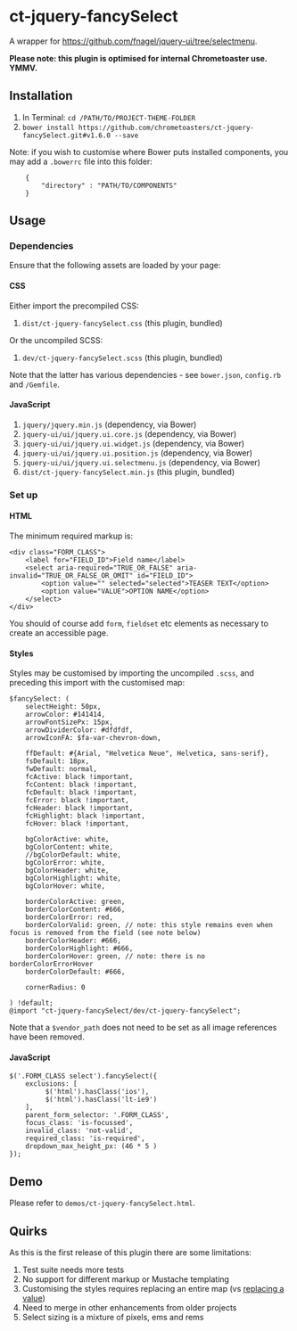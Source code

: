 # ct-jquery-fancySelect

A wrapper for https://github.com/fnagel/jquery-ui/tree/selectmenu.

__Please note: this plugin is optimised for internal Chrometoaster use. YMMV.__

## Installation

1. In Terminal: `cd /PATH/TO/PROJECT-THEME-FOLDER`
1. `bower install https://github.com/chrometoasters/ct-jquery-fancySelect.git#v1.6.0 --save`

Note: if you wish to customise where Bower puts installed components, you may add a `.bowerrc` file into this folder:

        {
            "directory" : "PATH/TO/COMPONENTS"
        }

## Usage

### Dependencies

Ensure that the following assets are loaded by your page:

#### CSS

Either import the precompiled CSS:

1. `dist/ct-jquery-fancySelect.css` (this plugin, bundled)

Or the uncompiled SCSS:

1. `dev/ct-jquery-fancySelect.scss` (this plugin, bundled)

Note that the latter has various dependencies - see `bower.json`, `config.rb` and `/Gemfile`.

#### JavaScript

1. `jquery/jquery.min.js` (dependency, via Bower)
1. `jquery-ui/ui/jquery.ui.core.js` (dependency, via Bower)
1. `jquery-ui/ui/jquery.ui.widget.js` (dependency, via Bower)
1. `jquery-ui/ui/jquery.ui.position.js` (dependency, via Bower)
1. `jquery-ui/ui/jquery.ui.selectmenu.js` (dependency, via Bower)
1. `dist/ct-jquery-fancySelect.min.js` (this plugin, bundled)

### Set up

#### HTML

The minimum required markup is:

    <div class="FORM_CLASS">
        <label for="FIELD_ID">Field name</label>
        <select aria-required="TRUE_OR_FALSE" aria-invalid="TRUE_OR_FALSE_OR_OMIT" id="FIELD_ID">
            <option value="" selected="selected">TEASER TEXT</option>
            <option value="VALUE">OPTION NAME</option>
        </select>
    </div>

You should of course add `form`, `fieldset` etc elements as necessary to create an accessible page.

#### Styles

Styles may be customised by importing the uncompiled `.scss`, and preceding this import with the customised map:

    $fancySelect: (
        selectHeight: 50px,
        arrowColor: #141414,
        arrowFontSizePx: 15px,
        arrowDividerColor: #dfdfdf,
        arrowIconFA: $fa-var-chevron-down,

        ffDefault: #{Arial, "Helvetica Neue", Helvetica, sans-serif},
        fsDefault: 18px,
        fwDefault: normal,
        fcActive: black !important,
        fcContent: black !important,
        fcDefault: black !important,
        fcError: black !important,
        fcHeader: black !important,
        fcHighlight: black !important,
        fcHover: black !important,

        bgColorActive: white,
        bgColorContent: white,
        //bgColorDefault: white,
        bgColorError: white,
        bgColorHeader: white,
        bgColorHighlight: white,
        bgColorHover: white,

        borderColorActive: green,
        borderColorContent: #666,
        borderColorError: red,
        borderColorValid: green, // note: this style remains even when focus is removed from the field (see note below)
        borderColorHeader: #666,
        borderColorHighlight: #666,
        borderColorHover: green, // note: there is no borderColorErrorHover
        borderColorDefault: #666,

        cornerRadius: 0

    ) !default;
    @import "ct-jquery-fancySelect/dev/ct-jquery-fancySelect";

Note that a `$vendor_path` does not need to be set as all image references have been removed.

#### JavaScript

    $('.FORM_CLASS select').fancySelect({
        exclusions: [
             $('html').hasClass('ios'),
             $('html').hasClass('lt-ie9')
        ],
        parent_form_selector: '.FORM_CLASS',
        focus_class: 'is-focussed',
        invalid_class: 'not-valid',
        required_class: 'is-required',
        dropdown_max_height_px: (46 * 5 )
    });

## Demo

Please refer to `demos/ct-jquery-fancySelect.html`.

## Quirks

As this is the first release of this plugin there are some limitations:

1. Test suite needs more tests
1. No support for different markup or Mustache templating
1. Customising the styles requires replacing an entire map (vs [replacing a value](http://erskinedesign.com/blog/setting-typographic-scale-with-sass-maps/))
1. Need to merge in other enhancements from older projects
1. Select sizing is a mixture of pixels, ems and rems
